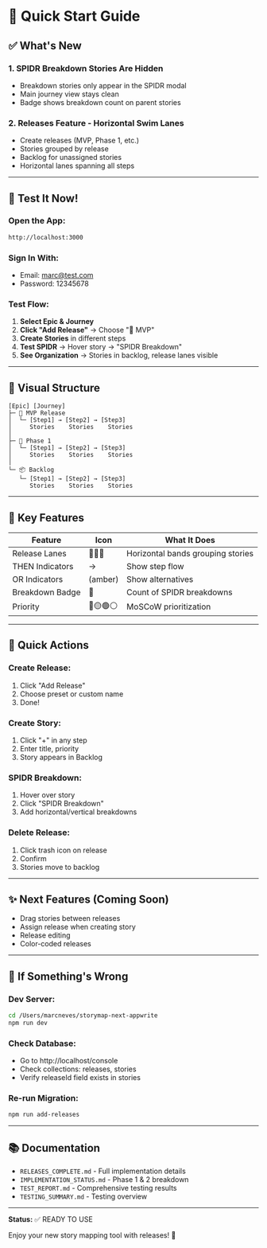 # 🚀 Quick Start Guide

## ✅ What's New

### 1. SPIDR Breakdown Stories Are Hidden
- Breakdown stories only appear in the SPIDR modal
- Main journey view stays clean
- Badge shows breakdown count on parent stories

### 2. Releases Feature - Horizontal Swim Lanes
- Create releases (MVP, Phase 1, etc.)
- Stories grouped by release
- Backlog for unassigned stories
- Horizontal lanes spanning all steps

---

## 🎯 Test It Now!

### Open the App:
```bash
http://localhost:3000
```

### Sign In With:
- Email: marc@test.com
- Password: 12345678

### Test Flow:
1. **Select Epic & Journey**
2. **Click "Add Release"** → Choose "🎯 MVP"
3. **Create Stories** in different steps
4. **Test SPIDR** → Hover story → "SPIDR Breakdown"
5. **See Organization** → Stories in backlog, release lanes visible

---

## 🎨 Visual Structure

```
[Epic] [Journey]
├─ 🎯 MVP Release
│  └─ [Step1] → [Step2] → [Step3]
│     Stories    Stories    Stories
│
├─ 🚀 Phase 1
│  └─ [Step1] → [Step2] → [Step3]
│     Stories    Stories    Stories
│
└─ 📦 Backlog
   └─ [Step1] → [Step2] → [Step3]
      Stories    Stories    Stories
```

---

## 🔑 Key Features

| Feature | Icon | What It Does |
|---------|------|--------------|
| Release Lanes | 🎯🚀✨ | Horizontal bands grouping stories |
| THEN Indicators | → | Show step flow |
| OR Indicators | (amber) | Show alternatives |
| Breakdown Badge | 🔀 | Count of SPIDR breakdowns |
| Priority | 🔴🟡🟢⚪ | MoSCoW prioritization |

---

## 📝 Quick Actions

### Create Release:
1. Click "Add Release"
2. Choose preset or custom name
3. Done!

### Create Story:
1. Click "+" in any step
2. Enter title, priority
3. Story appears in Backlog

### SPIDR Breakdown:
1. Hover over story
2. Click "SPIDR Breakdown"
3. Add horizontal/vertical breakdowns

### Delete Release:
1. Click trash icon on release
2. Confirm
3. Stories move to backlog

---

## ✨ Next Features (Coming Soon)

- Drag stories between releases
- Assign release when creating story
- Release editing
- Color-coded releases

---

## 🐛 If Something's Wrong

### Dev Server:
```bash
cd /Users/marcneves/storymap-next-appwrite
npm run dev
```

### Check Database:
- Go to http://localhost/console
- Check collections: releases, stories
- Verify releaseId field exists in stories

### Re-run Migration:
```bash
npm run add-releases
```

---

## 📚 Documentation

- `RELEASES_COMPLETE.md` - Full implementation details
- `IMPLEMENTATION_STATUS.md` - Phase 1 & 2 breakdown
- `TEST_REPORT.md` - Comprehensive testing results
- `TESTING_SUMMARY.md` - Testing overview

---

**Status:** ✅ READY TO USE

Enjoy your new story mapping tool with releases! 🎉
